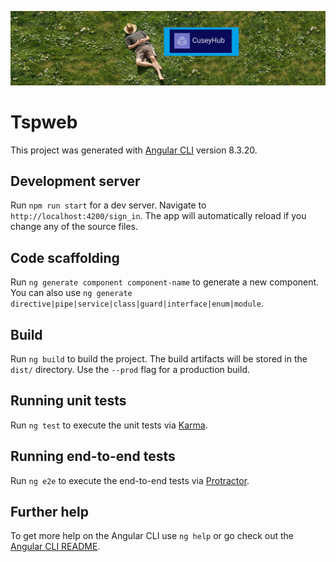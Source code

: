 
![CuseyHub](https://github.com/cusey/ImageForWiki/blob/master/Logos/CuseyHub_Banner_Small.jpg)

# Tspweb

This project was generated with [Angular CLI](https://github.com/angular/angular-cli) version 8.3.20.

## Development server

Run `npm run start` for a dev server. Navigate to `http://localhost:4200/sign_in`. The app will automatically reload if you change any of the source files.

## Code scaffolding

Run `ng generate component component-name` to generate a new component. You can also use `ng generate directive|pipe|service|class|guard|interface|enum|module`.

## Build

Run `ng build` to build the project. The build artifacts will be stored in the `dist/` directory. Use the `--prod` flag for a production build.

## Running unit tests

Run `ng test` to execute the unit tests via [Karma](https://karma-runner.github.io).

## Running end-to-end tests

Run `ng e2e` to execute the end-to-end tests via [Protractor](http://www.protractortest.org/).

## Further help

To get more help on the Angular CLI use `ng help` or go check out the [Angular CLI README](https://github.com/angular/angular-cli/blob/master/README.md).
